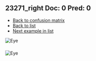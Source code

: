 ## 23271_right Doc: 0 Pred: 0
- [Back to confusion matrix](https://github.com/juliandewit/kaggle_retinopathy/blob/master/matrix.md)
- [Back to list](https://github.com/juliandewit/kaggle_retinopathy/blob/master/lists/00/list.md)
- [Next example in list](https://github.com/juliandewit/kaggle_retinopathy/blob/master/lists/00/23/23274_left.md)

![Eye](https://retinopaty.blob.core.windows.net/size1024/23271_right_0.jpeg)

### 

![Eye]()
